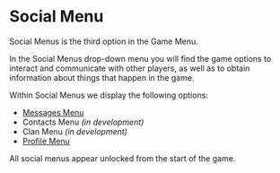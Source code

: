 # Social Menu

Social Menus is the third option in the Game Menu.

In the Social Menus drop-down menu you will find the game options to interact and communicate with other players, as well as to obtain information about things that happen in the game.

Within Social Menus we display the following options:

- [Messages Menu](./messages.md) 
- Contacts Menu *(in development)*
- Clan Menu *(in development)*
- [Profile Menu](./profile.md)

All social menus appear unlocked from the start of the game.